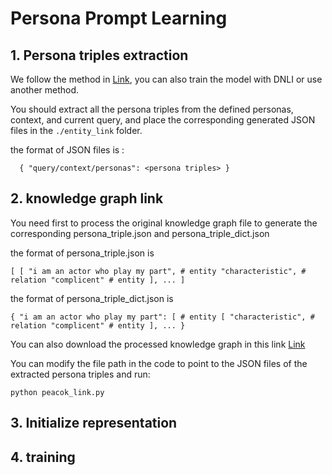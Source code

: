 # Persona Prompt Learning

## 1. Persona triples extraction
We follow the method in [Link](https://ojs.aaai.org/index.php/AAAI/article/view/26545), you can also train the model with DNLI or use another method.

You should extract all the persona triples from the defined personas, context, and current query, and place the corresponding generated JSON files in the `./entity_link` folder.

the format of JSON files is :

`  
{
  "query/context/personas": <persona triples>
}
`
## 2. knowledge graph link
You need first to process the original knowledge graph file to generate the corresponding persona_triple.json and persona_triple_dict.json

the format of persona_triple.json is 

`
[
   [
        "i am an actor who play my part", # entity
        "characteristic", # relation
        "complicent" # entity
    ],
    ...
]
`

the format of persona_triple_dict.json is 

`
{
  "i am an actor who play my part": [ # entity
        [
            "characteristic", # relation
            "complicent" # entity
        ],
        ...
}
`

You can also download the processed knowledge graph in this link [Link]()


You can modify the file path in the code to point to the JSON files of the extracted persona triples and run:

`python peacok_link.py`
## 3. Initialize representation 

## 4. training
